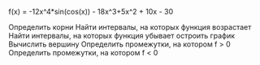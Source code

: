 f(x) = -12x^4*sin(cos(x)) - 18x^3+5x^2 + 10x - 30

  Определить корни
  Найти интервалы, на которых функция возрастает
  Найти интервалы, на которых функция убывает
  остроить график
  Вычислить вершину
  Определить промежутки, на котором f > 0
  Определить промежутки, на котором f < 0
